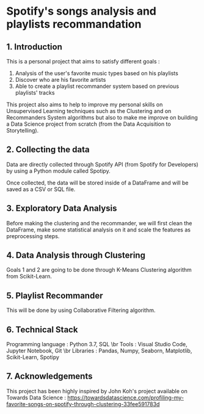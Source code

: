 # Spotify's songs analysis and playlists recommandation

## 1. Introduction

This is a personal project that aims to satisfy different goals :
  1. Analysis of the user's favorite music types based on his playlists
  2. Discover who are his favorite artists
  3. Able to create a playlist recommander system based on previous playlists' tracks
  
This project also aims to help to improve my personal skills on Unsupervised Learning techniques such as the Clustering and on Recommanders System
algorithms but also to make me improve on building a Data Science project from scratch (from the Data Acquisition to Storytelling).
  
## 2. Collecting the data

Data are directly collected through Spotify API (from Spotify for Developers) by using a Python module called Spotipy.

Once collected, the data will be stored inside of a DataFrame and will be saved as a CSV or SQL file.

## 3. Exploratory Data Analysis

Before making the clustering and the recommander, we will first clean the DataFrame, make some statistical analysis on it and
scale the features as preprocessing steps.

## 4. Data Analysis through Clustering

Goals 1 and 2 are going to be done through K-Means Clustering algorithm from Scikit-Learn.

## 5. Playlist Recommander

This will be done by using Collaborative Filtering algorithm.

## 6. Technical Stack

Programming language : Python 3.7, SQL \br
Tools : Visual Studio Code, Jupyter Notebook, Git \br
Libraries : Pandas, Numpy, Seaborn, Matplotlib, Scikit-Learn, Spotipy

## 7. Acknowledgements

This project has been highly inspired by John Koh's project available on Towards Data Science : https://towardsdatascience.com/profiling-my-favorite-songs-on-spotify-through-clustering-33fee591783d


